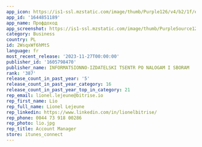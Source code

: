 ```yaml
---
app_icon: https://is1-ssl.mzstatic.com/image/thumb/Purple126/v4/b2/1f/ec/b21feccc-5d92-4bf1-1fd6-7500d7c2461f/AppIcon-1x_U007emarketing-0-7-0-85-220.png/1024x1024bb.png
app_id: '1644851189'
app_name: Профдоход
app_screenshot: https://is1-ssl.mzstatic.com/image/thumb/PurpleSource122/v4/f5/4c/ae/f54cae23-29f3-a76b-5af9-5d45e85c46dc/57b91cea-9494-4a4a-96b5-d66acc730861__U041c_U041d_U0421__U0421_U043a_U0440_U0438_U043d_U0448_U043e_U0442_01_iPhone_6_5.png/1242x2688bb.png
category: Business
country: PL
id: 2WsqxWf6hMtS
language: fr
most_recent_release: '2023-11-27T00:00:00'
publisher_id: '1605798470'
publisher_name: INFORMATSIONNO-IZDATELSKI TSENTR PO NALOGAM I SBORAM
rank: '387'
release_count_in_past_year: '5'
release_count_in_past_year_category: 16
release_count_in_past_year_top_in_category: 21
rep_email: lionel.lejeune@bitrise.io
rep_first_name: Lio
rep_full_name: Lionel Lejeune
rep_linkedin: https://www.linkedin.com/in/lionelbitrise/
rep_phone: 0044 73 918 00286
rep_photo: lio.jpg
rep_title: Account Manager
store: itunes_connect
---
```

